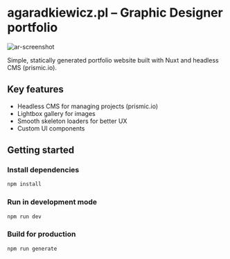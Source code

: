 # agaradkiewicz.pl – Graphic Designer portfolio


![ar-screenshot](https://github.com/emsitkowski/ar-project/assets/40630259/f5ce2f86-aed7-4397-9099-32acc05ec347)



Simple, statically generated portfolio website built with Nuxt and headless CMS (prismic.io).

## Key features

- Headless CMS for managing projects (prismic.io)
- Lightbox gallery for images
- Smooth skeleton loaders for better UX
- Custom UI components

## Getting started

### Install dependencies

```sh
npm install
```

### Run in development mode

```sh
npm run dev
```

### Build for production

```sh
npm run generate
```
